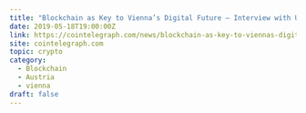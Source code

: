 ```yaml
---
title: "Blockchain as Key to Vienna’s Digital Future — Interview with Ulrike Huemer, CIO of Vienna, Austria"
date: 2019-05-18T19:00:00Z
link: https://cointelegraph.com/news/blockchain-as-key-to-viennas-digital-future-interview-with-ulrike-huemer-cio-of-vienna-austria?utm_medium=RSS&utm_source=hune
site: cointelegraph.com
topic: crypto
category:
  - Blockchain
  - Austria
  - vienna
draft: false
---
```

